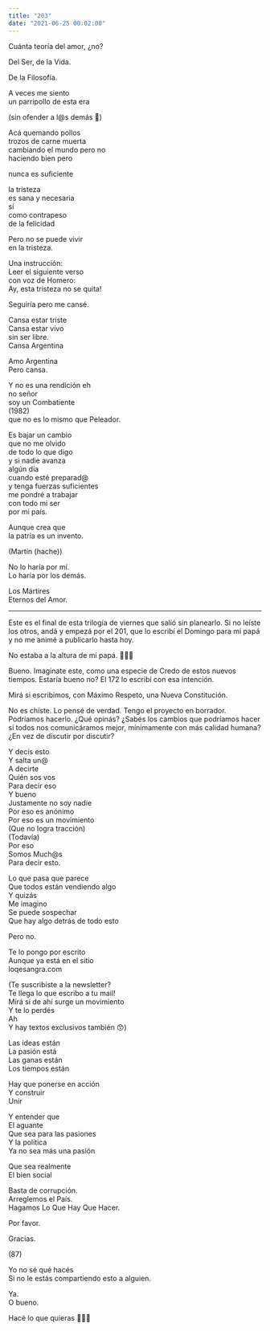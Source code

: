 ```yaml
---
title: "203"
date: "2021-06-25 00:02:00"
---
```


Cuánta teoría del amor, ¿no?

Del Ser, de la Vida.

De la Filosofía.

A veces me siento\
un parripollo de esta era

(sin ofender a l@s demás 🙏)

Acá quemando pollos\
trozos de carne muerta\
cambiando el mundo pero no\
haciendo bien pero

nunca es suficiente

la tristeza\
es sana y necesaria\
sí\
como contrapeso\
de la felicidad

Pero no se puede vivir\
en la tristeza.

Una instrucción:\
Leer el siguiente verso\
con voz de Homero:\
Ay, esta tristeza no se quita!

Seguiría pero me cansé.

Cansa estar triste\
Cansa estar vivo\
sin ser libre.\
Cansa Argentina

Amo Argentina\
Pero cansa.

Y no es una rendición eh\
no señor\
soy un Combatiente\
(1982)\
que no es lo mismo que Peleador.

Es bajar un cambio\
que no me olvido\
de todo lo que digo\
y si nadie avanza\
algún día\
cuando esté preparad@\
y tenga fuerzas suficientes\
me pondré a trabajar\
con todo mi ser\
por mi país.

Aunque crea que\
la patria es un invento.

(Martín (hache))

No lo haría por mí.\
Lo haría por los demás.

Los Mártires\
Eternos del Amor.

---

Este es el final de esta trilogía de viernes que salió sin planearlo. Si no leíste los otros, andá y empezá por el 201, que lo escribí el Domingo para mi papá y no me animé a publicarlo hasta hoy.

No estaba a la altura de mi papá. 🤷🏻‍♂️

Bueno. Imaginate este, como una especie de Credo de estos nuevos tiempos. Estaría bueno no? El 172 lo escribí con esa intención.

Mirá si escribimos, con Máximo Respeto, una Nueva Constitución.

No es chiste. Lo pensé de verdad. Tengo el proyecto en borrador. Podríamos hacerlo. ¿Qué opinás? ¿Sabés los cambios que podríamos hacer si todos nos comunicáramos mejor, mínimamente con más calidad humana? ¿En vez de discutir por discutir?

Y decís esto\
Y salta un@\
A decirte\
Quién sos vos\
Para decir eso\
Y bueno\
Justamente no soy nadie\
Por eso es anónimo\
Por eso es un movimiento\
(Que no logra tracción)\
(Todavía)\
Por eso\
Somos Much@s\
Para decir esto.

Lo que pasa que parece\
Que todos están vendiendo algo\
Y quizás\
Me imagino\
Se puede sospechar\
Que hay algo detrás de todo esto

Pero no.

Te lo pongo por escrito\
Aunque ya está en el sitio\
loqesangra.com

(Te suscribiste a la newsletter?\
Te llega lo que escribo a tu mail!\
Mirá si de ahí surge un movimiento\
Y te lo perdés\
Ah\
Y hay textos exclusivos también 😙)

Las ideas están\
La pasión está\
Las ganas están\
Los tiempos están

Hay que ponerse en acción\
Y construir\
Unir

Y entender que\
El aguante\
Que sea para las pasiones\
Y la política\
Ya no sea más una pasión

Que sea realmente\
El bien social

Basta de corrupción.\
Arreglemos el País.\
Hagamos Lo Que Hay Que Hacer.

Por favor.

Gracias.

(87)

Yo no sé qué hacés\
Si no le estás compartiendo esto a alguien.

Ya.\
O bueno.

Hacé lo que quieras 🤷🏻‍♂️
